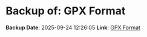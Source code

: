 # Backup of: GPX Format

**Backup Date**: 2025-09-24 12:26:05
**Link**: [GPX Format](https://przemienniki.net/export/przemienniki.gpx)
